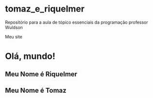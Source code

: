 # tomaz_e_riquelmer
Repositório para a aula de tópico essenciais da programação professor Wuldson
<!DOCTYPE html>
<HTml lang="pt-br">
    <head>
        <meta charset="UTF-8">
        <meta name="viewport" content="width-devide-width, initial-scale=1.0">
        </title>Meu site</title>
    </head>
    <body>
        <h1>Olá, mundo!</h1>
        <h2>Meu Nome é Riquelmer</h2>
        <h2>Meu Nome é Tomaz</h2>
    </body>
</HTml>
    
</html>
